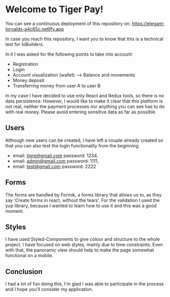 # Welcome to Tiger Pay!

You can see a continuous deployment of this repository on:
https://elegant-torvalds-a4c65c.netlify.app

In case you reach this repository, I want you to know that this is a technical test for IoBuilders.

In it I was asked for the following points to take into account:
- Registration
- Login
- Account visualization (wallet) --> Balance and movements
- Money deposit
- Transferring money from user A to user B

In my case I have decided to use only React and Redux tools, so there is no data persistence.
However, I would like to make it clear that this platform is not real, neither the payment processes nor anything you can see has to do with real money. 
Please avoid entering sensitive data as far as possible.

## Users
Although new users can be created, I have left a couple already created so that you can also test the login functionality from the beginning.

- email: tigre@gmail.com password: 1234,
- email: admin@gmail.com password: 1111,
- email: test@gmail.com password: 2222

## Forms

The forms are handled by Formik, a forms library that allows us to, as they say 'Create forms in react, without the tears'.
For the validation I used the yup library, because I wanted to learn how to use it and this was a good moment.

## Styles

I have used Styled-Components to give colour and structure to the whole project. I have focused on web styles, mainly due to time constraints. Even with that, the panoramic view should help to make the page somewhat functional on a mobile.


## Conclusion

I had a lot of fun doing this, I'm glad I was able to participate in the process and I hope you'll consider my application.

